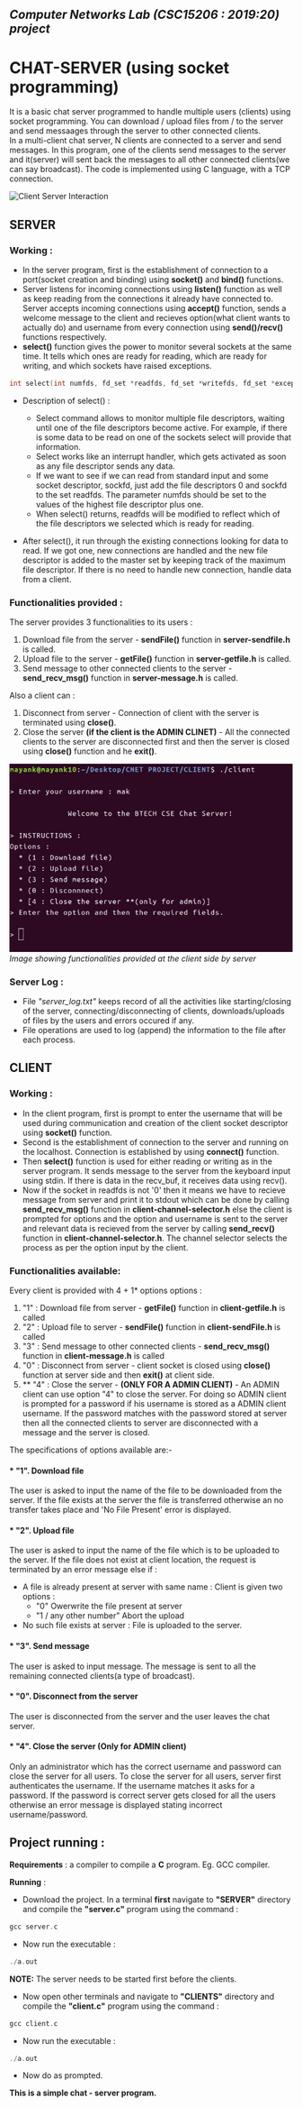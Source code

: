 ## _Computer Networks Lab (CSC15206 : 2019:20) project_

# **CHAT-SERVER (using socket programming)**
It is a basic chat server programmed to handle multiple users (clients) using socket programming. You can download / upload files from / to the server and send messaages through the server to other connected clients.  
In a multi-client chat server, N clients are connected to a server and send messages. In this program, one of the clients send messages to the server and it(server) will sent back the messages to all other connected clients(we can say broadcast). The code is implemented using C language, with a TCP connection.  

![Client Server Interaction](http://vidyakv.files.wordpress.com/2011/12/cs-120-3-3341.png)

## SERVER
### Working :
* In the server program, first is the establishment of connection to a port(socket creation and binding) using **socket()** and **bind()** functions. 
* Server listens for incoming connections using **listen()** function as well as keep reading from the connections it already have connected to. Server accepts incoming connections using **accept()** function, sends a welcome message to the client and recieves option(what client wants to actually do) and username from every connection using **send()/recv()** functions respectively.
* **select()** function gives the power to monitor several sockets at the same time. It tells which ones are ready for reading, which are ready for writing, and which sockets have raised exceptions.
```C
int select(int numfds, fd_set *readfds, fd_set *writefds, fd_set *exceptfds, struct timeval *timeout);
```
* Description of select() :
  * Select command allows to monitor multiple file descriptors, waiting until one of the file descriptors become active.
For example, if there is some data to be read on one of the sockets select will provide that information.
  * Select works like an interrupt handler, which gets activated as soon as any file descriptor sends any data.
  * If we want to see if we can read from standard input and some socket descriptor, sockfd, just add the file descriptors 0 and sockfd to the set readfds. The parameter numfds should be set to the values of the highest file descriptor plus one. 
  * When select() returns, readfds will be modified to reflect which of the file descriptors we selected which is ready for reading. 
  
* After select(), it run through the existing connections looking for data to read. If we got one, new connections are handled and the new file descriptor is added to the master set by keeping track of the maximum file descriptor. If there is no need to handle new connection, handle data from a client. 

### Functionalities provided :   
The server provides 3 functionalities to its users :  
1. Download file from the server - **sendFile()** function in **server-sendfile.h** is called.
2. Upload file to the server - **getFile()** function in **server-getfile.h** is called.
3. Send message to other connected clients to the server - **send_recv_msg()** function in **server-message.h** is called.

Also a client can : 
1. Disconnect from server - Connection of client with the server is terminated using **close()**.
2. Close the server **(if the client is the ADMIN CLINET)** - All the connected clients to the server are disconnected first and then the server is closed using **close()** function and he **exit()**.

![Image showing functionalities provided at the client side by server](Images/IMG1.png)  
  _Image showing functionalities provided at the client side by server_  

### Server Log :  
* File _"server_log.txt"_ keeps record of all the activities like starting/closing of the server, connecting/disconnecting of clients, downloads/uploads of files by the users and errors occured if any.  
* File operations are used to log (append) the information to the file after each process.


## CLIENT
### Working :  
* In the client program, first is prompt to enter the username that will be used during communication and creation of the client socket descriptor using **socket()** function.
* Second is the establishment of connection to the server and running on the localhost. Connection is established by using **connect()** function. 
* Then **select()** function is used for either reading or writing as in the server program. It sends message to the server from the keyboard input using stdin. If there is data in the recv_buf, it receives data using recv().
* Now if the socket in readfds is not '0' then it means we have to recieve  message from server and print it to stdout which can be done by calling **send_recv_msg()** function in **client-channel-selector.h** else the client is prompted for options and the option and username is sent to the server and relevant data is recieved from the server by calling **send_recv()** function in **client-channel-selector.h**. The channel selector selects the process as per the option input by the client.

### Functionalities available:  
Every client is provided with 4 + 1* options options :
1. "1" : Download file from server - **getFile()** function in **client-getfile.h** is called
2. "2" : Upload file to server - **sendFile()** function in **client-sendFile.h** is called
3. "3" : Send message to other connected clients - **send_recv_msg()** function in **client-message.h** is called
4. "0" : Disconnect from server - client socket is closed using **close()** function at server side and then **exit()** at client side.
5. ** "4" : Close the server - **(ONLY FOR A ADMIN CLIENT)** - An ADMIN client can use option "4" to close the server. For doing so ADMIN client is prompted for a password if his username is stored as a ADMIN client username. If the password matches with the password stored at server then all the connected clients to server are disconnected with a message and the server is closed. 

The specifications of options available are:-
#### * "1". Download file
   The user is asked to input the name of the file to be downloaded from the server. If the file exists at the server the file is transferred otherwise an no transfer takes place and 'No File Present' error is displayed.
   
#### * "2". Upload file
   The user is asked to input the name of the file which is to be uploaded to the server. If the file does not exist at client location, the request is terminated by an error message else if :  
   * A file is already present at server with same name : Client is given two options :  
     * "0" Owerwrite the file present at server
     * "1 / any other number" Abort the upload
   * No such file exists at server : File is uploaded to the server.
   
#### * "3". Send message
   The user is asked to input message. The message is sent to all the remaining connected clients(a type of broadcast).
   
#### * "0". Disconnect from the server
   The user is disconnected from the server and the user leaves the chat server.
   
#### * "4". Close the server (Only for ADMIN client)
   Only an administrator which has the correct username and password can close the server for all users. To close the server for all users, server first authenticates the username. If the username matches it asks for a password. If the password is correct server gets closed for all the users otherwise an error message is displayed stating incorrect username/password.
   
## Project running :
**Requirements** : a compiler to compile a **C** program. Eg. GCC compiler.  
  
**Running** :    
* Download the project. In a terminal **first** navigate to **"SERVER"** directory and compile the **"server.c"** program using the command :  
```C
gcc server.c
```
* Now run the executable :
```C
./a.out
```
**NOTE:** The server needs to be started first before the clients.

* Now open other terminals and navigate to **"CLIENTS"** directory and compile the **"client.c"** program using the command :  
```C
gcc client.c
```
* Now run the executable :
```C
./a.out
```
* Now do as prompted.  

**This is a simple chat - server program.**
